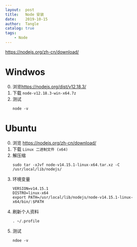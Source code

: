 ```yaml
---
layout:  post
title:   Node 安装
date:    2019-10-15
author:  Tangle
catalog: true
tags:
    - Node
---
```


<https://nodejs.org/zh-cn/download/>

# Windwos

0. 浏览<https://nodejs.org/dist/v12.18.3/>
0. 下载 `node-v12.18.3-win-x64.7z`
0. 测试
    ```
    node -v
    ```
    
# Ubuntu

0. 浏览 <https://nodejs.org/zh-cn/download/>
0. 下载 `Linux 二进制文件 (x64)`
0. 解压缩
    ```
    sudo tar -xJvf node-v14.15.1-linux-x64.tar.xz -C /usr/local/lib/nodejs/
    ```
0. 环境变量
    ```
    VERSION=v14.15.1
    DISTRO=linux-x64
    export PATH=/usr/local/lib/nodejs/node-v14.15.1-linux-x64/bin/:$PATH
    ```
0. 刷新个人资料
    ```
    . ~/.profile
    ```
0. 测试
    ```
    ndoe -v
    ```
